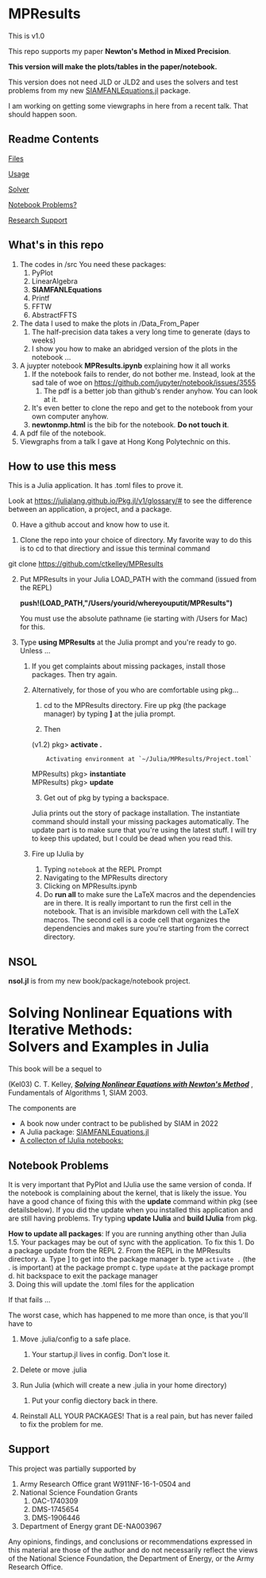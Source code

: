 # MPResults

This is v1.0

This repo supports my paper __Newton's Method in Mixed Precision__. 

__This version will make the plots/tables in the paper/notebook.__

This version does not need JLD or JLD2 and uses the solvers and test problems from my new [SIAMFANLEquations.jl](https://github.com/ctkelley/SIAMFANLEquations.jl) package.

I am working on getting some viewgraphs in here from a recent talk. That should happen soon.

## Readme Contents

[Files](#What's-in-this-repo)

[Usage](#How-to-use-this-mess)

[Solver](#NSOLD)

[Notebook Problems?](#Notebook-Problems)

[Research Support](#Support)


## What's in this repo

1. The codes in /src
   You need these packages: 
   1. PyPlot
   2. LinearAlgebra
   3. __SIAMFANLEquations__
   4. Printf
   5. FFTW
   6. AbstractFFTS
2. The data I used to make the plots in /Data_From_Paper
   1. The half-precision data takes a very long time to generate (days to weeks)
   2. I show you how to make an abridged version of the plots in the notebook ...
3. A juypter notebook **MPResults.ipynb** explaining how it all works
   1. If the notebook fails to render, do not bother me. Instead, look at the sad tale of woe on
       https://github.com/jupyter/notebook/issues/3555
       1. The pdf is a better job than github's render anyhow. You can look at it.
   2. It's even better to clone the repo and get to the notebook from your own computer anyhow.
   3. __newtonmp.html__ is the bib for the notebook. __Do not touch it__.
4. A pdf file of the notebook.
5. Viewgraphs from a talk I gave at Hong Kong Polytechnic on this.

## How to use this mess

This is a Julia application. It has .toml files to prove it.

Look at https://julialang.github.io/Pkg.jl/v1/glossary/# to see the difference between an application, 
a project, and a package.

0. Have a github accout and know how to use it.

1. Clone the repo into your choice of directory. My favorite way to do this is to cd to that directiory and issue this terminal command

git clone https://github.com/ctkelley/MPResults

2. Put MPResults in your Julia LOAD_PATH with the command (issued from the REPL)

   __push!(LOAD_PATH,"/Users/yourid/whereyouputit/MPResults")__
   
   You must use the absolute pathname (ie starting with /Users for Mac) for this.
3. Type __using MPResults__ at the Julia prompt and you're ready to go. Unless ...
     1. If you get complaints about missing packages, install those packages. Then try again.
     2. Alternatively, for those of you who are comfortable using pkg...
         1. cd to the MPResults directory. Fire up pkg (the package manager) by typing __]__ at the julia prompt. 
         
         2. Then
     
        (v1.2) pkg> __activate .__
        
                Activating environment at `~/Julia/MPResults/Project.toml`

        MPResults) pkg> __instantiate__<br>
        MPResults) pkg> __update__
       
          3. Get out of pkg by typing a backspace. 
          
          Julia prints out the story of package installation. The instantiate command should install your missing packages automatically. The update part is to make sure that you're using the latest stuff. I will try to keep this updated, but I could be dead when you read this.
        
   4. Fire up IJulia by 
      1. Typing ```notebook``` at the REPL Prompt
      2. Navigating to the MPResults directory
      3. Clicking on MPResults.ipynb
      4. Do __run all__ to make sure the LaTeX macros and the dependencies are in there. It is really important to run the first cell in the notebook. That is an invisible markdown cell with the LaTeX macros. The second cell is a code cell that organizes the dependencies and makes sure you're starting from the correct directory.
 

        
       

## NSOL

__nsol.jl__ is from my new book/package/notebook project. 

# Solving Nonlinear Equations with Iterative Methods: <br> Solvers and Examples in Julia

This book will be a sequel to 

(Kel03) C. T. Kelley, [***Solving Nonlinear Equations with Newton's Method***](https://my.siam.org/Store/Product/viewproduct/?ProductId=841) , Fundamentals of Algorithms 1, SIAM 2003.

The components are
 -  A book now under contract to be published by SIAM in 2022
 -  A Julia package: [SIAMFANLEquations.jl](https://github.com/ctkelley/SIAMFANLEquations.jl)
 - [A collecton of IJulia notebooks:](https://github.com/ctkelley/NotebookSIAMFANL/releases/tag/v0.2.3)


## Notebook Problems
 
It is very important that PyPlot and IJulia use the same version of conda. If the notebook is complaining about the kernel, that is likely the issue. You have a good chance of fixing this with the __update__ command within pkg (see detailsbelow). If you did the update when you installed this application and are still having problems. Try typing __update IJulia__ and __build IJulia__ from pkg. 


__How to update all packages__: If you are running anything other than Julia 1.5. Your packages may be out of sync with the application. To fix this
       1. Do a package update from the REPL
       2. From the REPL in the MPResults directory. 
          a. Type ] to get into the package manager
          b. type  ```activate .``` (the . is important) at the package prompt
          c. type ```update``` at the package prompt
          d. hit backspace to exit the package manager   
       3. Doing this will update the .toml files for the application   

If that fails ...

The worst case, which has happened to me more than once, is that you'll have to 

   1. Move .julia/config to a safe place.
      1. Your startup.jl lives in config. Don't lose it.
        
   2. Delete or move .julia
   
   3. Run Julia (which will create a new .julia in your home directory)
      1. Put your config diectory back in there. 
      
  4. Reinstall ALL YOUR PACKAGES! That is a real pain, but has never failed to fix the problem for me.    
      
   
        
   
        

## Support

This project was partially supported by
1. Army Research Office grant W911NF-16-1-0504 and
2. National Science Foundation Grants
   1. OAC-1740309
   2. DMS-1745654
   3. DMS-1906446
3. Department of Energy grant DE-NA003967
   
Any opinions, findings, and conclusions or
recommendations expressed in this material are those of the author and
do not necessarily reflect the views of the National
Science Foundation, the Department of Energy,
or the Army Research Office.
